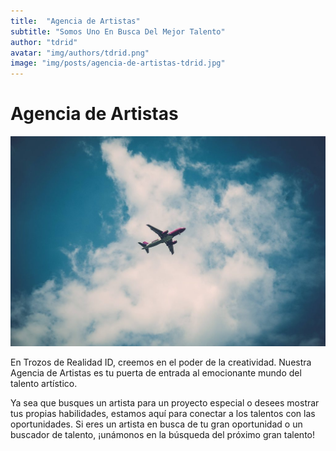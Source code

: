 ```yaml
---
title:  "Agencia de Artistas"
subtitle: "Somos Uno En Busca Del Mejor Talento"
author: "tdrid"
avatar: "img/authors/tdrid.png"
image: "img/posts/agencia-de-artistas-tdrid.jpg"
---
```

<!-- Imagen: Incluye una imagen que destaque el talento artístico. -->

# Agencia de Artistas
![Talento Artístico](img/posts/agencia-de-artistas-tdrid.jpg)

En Trozos de Realidad ID, creemos en el poder de la creatividad. Nuestra Agencia de Artistas es tu puerta de entrada al emocionante mundo del talento artístico.

Ya sea que busques un artista para un proyecto especial o desees mostrar tus propias habilidades, estamos aquí para conectar a los talentos con las oportunidades. Si eres un artista en busca de tu gran oportunidad o un buscador de talento, ¡unámonos en la búsqueda del próximo gran talento!
